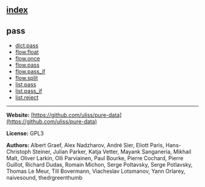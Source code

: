 [index](../index.html)
---

## pass
* [dict.pass](../dict.pass.html)
* [flow.float](../flow.float.html)
* [flow.once](../flow.once.html)
* [flow.pass](../flow.pass.html)
* [flow.pass_if](../flow.pass_if.html)
* [flow.split](../flow.split.html)
* [list.pass](../list.pass.html)
* [list.pass_if](../list.pass_if.html)
* [list.reject](../list.reject.html)

---
**Website:** [https://github.com/uliss/pure-data](https://github.com/uliss/pure-data)

**License:** GPL3

**Authors:** Albert Graef, Alex Nadzharov, André Sier, Eliott Paris, Hans-Christoph Steiner, Julian Parker, Katja Vetter, Mayank Sanganeria, Mikhail Malt, Oliver Larkin, Olli Parviainen, Paul Bourke, Pierre Cochard, Pierre Guillot, Richard Dudas, Romain Michon, Serge Poltavsky, Serge Potlavsky, Thomas Le Meur, Till Bovermann, Viacheslav Lotsmanov, Yann Orlarey, naivesound, thedrgreenthumb
